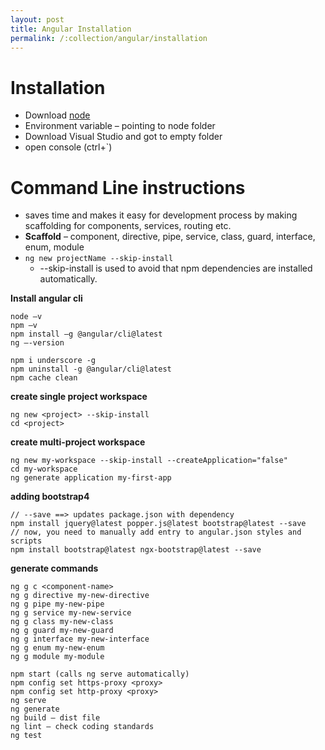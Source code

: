 ```yaml
---
layout: post
title: Angular Installation
permalink: /:collection/angular/installation
---
```


# Installation
* Download [node](https://nodejs.org/en/)
* Environment variable – pointing to node folder
* Download Visual Studio and got to empty folder
* open console (ctrl+`)

# Command Line instructions
* saves time and makes it easy for development process by making scaffolding for components, services, routing etc.
* **Scaffold** – component, directive, pipe, service, class, guard, interface, enum, module
* `ng new projectName --skip-install`
  - --skip-install is used to avoid that npm dependencies are installed automatically.

**Install angular cli**
```
node –v 
npm –v
npm install –g @angular/cli@latest
ng –-version
```
```
npm i underscore -g
npm uninstall -g @angular/cli@latest
npm cache clean
```
**create single project workspace**
```
ng new <project> --skip-install
cd <project>
```
**create multi-project workspace**
```
ng new my-workspace --skip-install --createApplication="false"
cd my-workspace
ng generate application my-first-app
```
**adding bootstrap4**
```
// --save ==> updates package.json with dependency
npm install jquery@latest popper.js@latest bootstrap@latest --save
// now, you need to manually add entry to angular.json styles and scripts
npm install bootstrap@latest ngx-bootstrap@latest --save
```
**generate commands**
```
ng g c <component-name>
ng g directive my-new-directive 
ng g pipe my-new-pipe 
ng g service my-new-service 
ng g class my-new-class 
ng g guard my-new-guard 
ng g interface my-new-interface 
ng g enum my-new-enum 
ng g module my-module
```
```
npm start (calls ng serve automatically)
npm config set https-proxy <proxy>
npm config set http-proxy <proxy>
ng serve
ng generate
ng build – dist file
ng lint – check coding standards
ng test
```